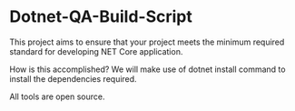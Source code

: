 # Dotnet-QA-Build-Script
This project aims to ensure that your project meets the minimum required standard for developing NET Core application.

How is this accomplished?
We will make use of dotnet install command to install the dependencies required.

All tools are open source.


